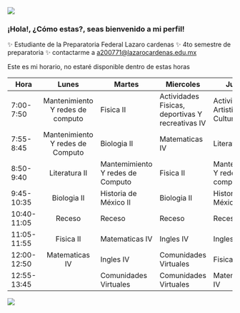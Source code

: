 ![](https://images.cooltext.com/5584414.png)


### ¡Hola!, ¿Cómo estas?, seas bienvenido a mi perfil!
 
 ✨ Estudiante de la Preparatoria Federal Lazaro cardenas
 ✨ 4to semestre de preparatoria
 ✨ contactarme a a200771@lazarocardenas.edu.mx

Este es mi horario, no estaré disponible dentro de estas horas

| Hora         |               Lunes               | Martes                            | Miercoles                                        | Jueves                                 | Viernes               |
|--------------|:---------------------------------:|-----------------------------------|--------------------------------------------------|----------------------------------------|-----------------------|
| 7:00- 7:50   | Mantenimiento Y redes de  computo | Fisica II                         | Actividades Fisicas, deportivas Y recreativas IV | Actividades Artisticas y Culturales IV | Biologia II           |
| 7:55- 8:45   | Mantenimiento Y redes de Computo  | Biologia II                       | Matematicas IV                                   | Literatura II                          | Fisica II             |
| 8:50- 9:40   | Literatura II                     | Mantemimiento Y redes de  Computo | Fisica II                                        | Mantenimiento Y redes de  computo      | Matematicas IV        |
| 9:45- 10:35  | Biologia II                       | Historia de  México II            | Biologia II                                      | Historia de  México II                 | Literatura II         |
| 10:40- 11:05 | Receso                            | Receso                            | Receso                                           | Receso                                 | Receso                |
| 11:05- 11:55 | Fisica II                         | Matematicas IV                    | Ingles IV                                        | Ingles IV                              | Historia de México Ii |
| 12:00- 12:50 | Matematicas IV                    | Ingles IV                         | Comunidades Virtuales                            | Fisica II                              |                       |
| 12:55- 13:45 |                                   | Comunidades  Virtuales            | Comunidades Virtuales                            | Matematicas IV                         |                       |

![](https://i.pinimg.com/originals/41/ea/4d/41ea4d275953da7de0e4d7247c0b945f.gif)

<!--
**Weicheng410/Weicheng410** is a ✨ _special_ ✨ repository because its `README.md` (this file) appears on your GitHub profile.
